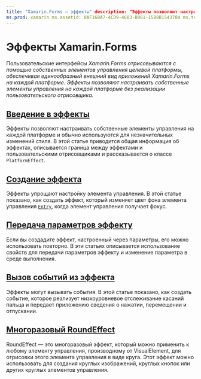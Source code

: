 ```yaml
---
title: "Xamarin.Forms — эффекты" description: "Эффекты позволяют настраивать собственные элементы управления на каждой платформе без реализации пользовательского отрисовщика".
ms.prod: xamarin ms.assetid: 8AF168A7-4CD9-4603-B961-15B8B1543784 ms.technology: xamarin-forms author: davidbritch ms.author: dabritch ms.date: 03/01/2017 no-loc: [Xamarin.Forms, Xamarin.Essentials]
---
```


# <a name="xamarinforms-effects"></a>Эффекты Xamarin.Forms

Пользовательские интерфейсы _Xamarin.Forms отрисовываются с помощью собственных элементов управления целевой платформы, обеспечивая единообразный внешний вид приложений Xamarin.Forms на каждой платформе. Эффекты позволяют настраивать собственные элементы управления на каждой платформе без реализации пользовательского отрисовщика._

## <a name="introduction-to-effects"></a>[Введение в эффекты](introduction.md)

Эффекты позволяют настраивать собственные элементы управления на каждой платформе и обычно используются для незначительных изменений стиля. В этой статье приводится общая информация об эффектах, описывается граница между эффектами и пользовательскими отрисовщиками и рассказывается о классе `PlatformEffect`.

## <a name="creating-an-effect"></a>[Создание эффекта](creating.md)

Эффекты упрощают настройку элемента управления. В этой статье показано, как создать эффект, который изменяет цвет фона элемента управления [`Entry`](xref:Xamarin.Forms.Entry), когда элемент управления получает фокус.

## <a name="passing-parameters-to-an-effect"></a>[Передача параметров эффекту](passing-parameters/index.md)

Если вы создадите эффект, настроенный через параметры, его можно использовать повторно. В эти статьях описывается использование свойств для передачи параметров эффекту и изменение параметра в среде выполнения.

## <a name="invoking-events-from-an-effect"></a>[Вызов событий из эффекта](touch-tracking.md)

Эффекты могут вызывать события. В этой статье показано, как создать событие, которое реализует низкоуровневое отслеживание касаний пальца и передает приложению сведения о нажатии, перемещении и отпускании.

## <a name="reusable-roundeffect"></a>[Многоразовый RoundEffect](reusable-roundeffect.md)

RoundEffect — это многоразовый эффект, который можно применить к любому элементу управления, производному от VisualElement, для отрисовки этого элемента управления в виде круга. Этот эффект можно использовать для создания круглых изображений, круглых кнопок или других круглых элементов управления.
